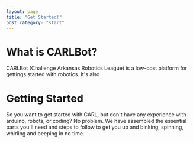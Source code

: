 ```yaml
---
layout: page
title: "Get Started!"
post_category: "start"
---
```


# What is CARLBot?

CARLBot (Challenge Arkansas Robotics League) is a low-cost platform for gettings started with robotics. It's also  

# Getting Started

So you want to get started with CARL, but don't have any experience with arduino, robots, or coding? No problem. We have assembled the essential parts you'll need and steps to follow to get you up and binking, spinning, whirling and beeping in no time. 